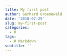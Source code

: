 ```yaml
---
title: My first post
author: Gerhard Groenewald
date: '2018-07-29'
slug: my-first-post
categories:
  - R
tags:
  - R Markdown
subtitle: ''
---
```

